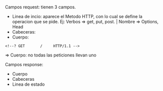 Campos request: tienen 3 campos.
- Linea de incio: aparece el Metodo HTTP, con lo cual se define la operacion que se pide.
Ej: Verbos => get, put, post. | Nombre => Options, Head
- Cabeceras:
- Cuerpo: 
<!--? Linea de inicio -->
<!--? Method👇 Path👇    👇Version of protocol --> 
    <!--? GET       /     HTTP/1.1 -->
  <!--  👉  Hist: --> <!--! developer.mozilla.org    --> 
<!-- Accept-Language:-->  <!--! fr -->  => Cuerpo: no todas las peticiones llevan uno
<!--* ☝headers (opcional:aportan informacion adicional) -->

Campos response: 
- Cuerpo
- Cabeceras 
- Linea de estado
